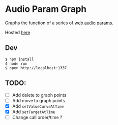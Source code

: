 # Audio Param Graph

Graphs the function of a series of [web audio params](https://developer.mozilla.org/en-US/docs/Web/API/AudioParam).

Hosted [here](http://briandunn.github.io/audio_param_graph)

## Dev

    $ npm install
    $ node run
    $ open http://localhost:1337

## TODO:

* [ ] Add delete to graph points
* [ ] Add move to graph points
* [X] Add `setValueCurveAtTime`
* [X] Add `setTargetAtTime`
* [ ] Change call order/time ?
